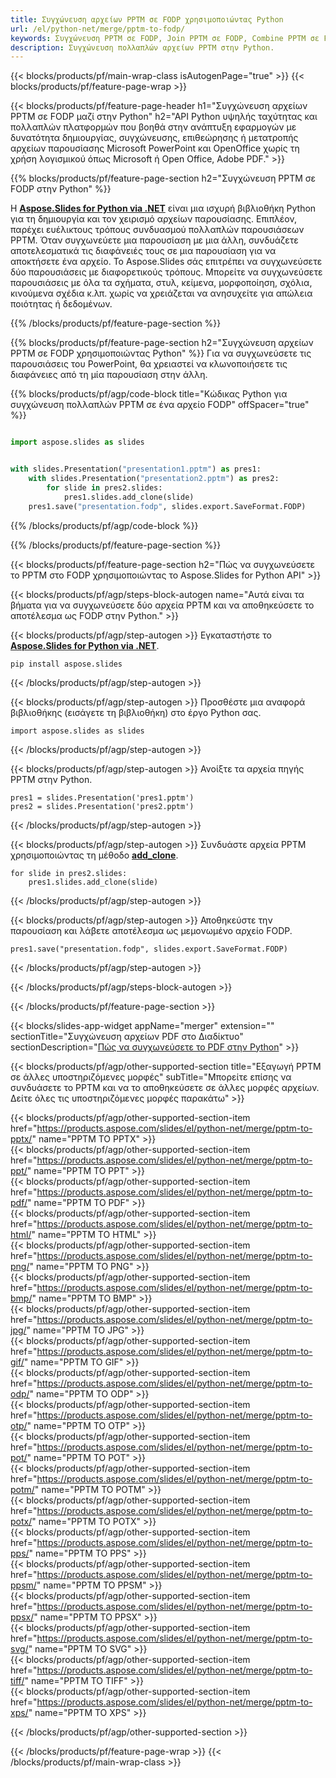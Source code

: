 ```yaml
---
title: Συγχώνευση αρχείων PPTM σε FODP χρησιμοποιώντας Python
url: /el/python-net/merge/pptm-to-fodp/
keywords: Συγχώνευση PPTM σε FODP, Join PPTM σε FODP, Combine PPTM σε FODP, PowerPoint, Presentation, FODP, Python, Aspose
description: Συγχώνευση πολλαπλών αρχείων PPTM στην Python.
---
```


{{< blocks/products/pf/main-wrap-class isAutogenPage="true" >}}
{{< blocks/products/pf/feature-page-wrap >}}

{{< blocks/products/pf/feature-page-header h1="Συγχώνευση αρχείων PPTM σε FODP μαζί στην Python" h2="API Python υψηλής ταχύτητας και πολλαπλών πλατφορμών που βοηθά στην ανάπτυξη εφαρμογών με δυνατότητα δημιουργίας, συγχώνευσης, επιθεώρησης ή μετατροπής αρχείων παρουσίασης Microsoft PowerPoint και OpenOffice χωρίς τη χρήση λογισμικού όπως Microsoft ή Open Office, Adobe PDF." >}}

{{% blocks/products/pf/feature-page-section h2="Συγχώνευση PPTM σε FODP στην Python" %}}

Η [**Aspose.Slides for Python via .NET**](https://products.aspose.com/slides/el/python-net/) είναι μια ισχυρή βιβλιοθήκη Python για τη δημιουργία και τον χειρισμό αρχείων παρουσίασης. Επιπλέον, παρέχει ευέλικτους τρόπους συνδυασμού πολλαπλών παρουσιάσεων PPTM. Όταν συγχωνεύετε μια παρουσίαση με μια άλλη, συνδυάζετε αποτελεσματικά τις διαφάνειές τους σε μια παρουσίαση για να αποκτήσετε ένα αρχείο. Το Aspose.Slides σάς επιτρέπει να συγχωνεύσετε δύο παρουσιάσεις με διαφορετικούς τρόπους. Μπορείτε να συγχωνεύσετε παρουσιάσεις με όλα τα σχήματα, στυλ, κείμενα, μορφοποίηση, σχόλια, κινούμενα σχέδια κ.λπ. χωρίς να χρειάζεται να ανησυχείτε για απώλεια ποιότητας ή δεδομένων.

{{% /blocks/products/pf/feature-page-section %}}

{{% blocks/products/pf/feature-page-section  h2="Συγχώνευση αρχείων PPTM σε FODP χρησιμοποιώντας Python" %}}
Για να συγχωνεύσετε τις παρουσιάσεις του PowerPoint, θα χρειαστεί να κλωνοποιήσετε τις διαφάνειες από τη μία παρουσίαση στην άλλη.

{{% blocks/products/pf/agp/code-block title="Κώδικας Python για συγχώνευση πολλαπλών PPTM σε ένα αρχείο FODP" offSpacer="true" %}}

```python

import aspose.slides as slides


with slides.Presentation("presentation1.pptm") as pres1:
    with slides.Presentation("presentation2.pptm") as pres2:
        for slide in pres2.slides:
            pres1.slides.add_clone(slide)
    pres1.save("presentation.fodp", slides.export.SaveFormat.FODP)
```


{{% /blocks/products/pf/agp/code-block %}}

{{% /blocks/products/pf/feature-page-section %}}

{{< blocks/products/pf/feature-page-section  h2="Πώς να συγχωνεύσετε το PPTM στο FODP χρησιμοποιώντας το Aspose.Slides for Python API" >}}

{{< blocks/products/pf/agp/steps-block-autogen name="Αυτά είναι τα βήματα για να συγχωνεύσετε δύο αρχεία PPTM και να αποθηκεύσετε το αποτέλεσμα ως FODP στην Python." >}}

{{< blocks/products/pf/agp/step-autogen >}}
Εγκαταστήστε το [**Aspose.Slides for Python via .NET**](https://products.aspose.com/slides/el/python-net/).
```
pip install aspose.slides
```
{{< /blocks/products/pf/agp/step-autogen >}}

{{< blocks/products/pf/agp/step-autogen >}}
Προσθέστε μια αναφορά βιβλιοθήκης (εισάγετε τη βιβλιοθήκη) στο έργο Python σας.
```
import aspose.slides as slides
```
{{< /blocks/products/pf/agp/step-autogen >}}

{{< blocks/products/pf/agp/step-autogen >}}
Ανοίξτε τα αρχεία πηγής PPTM στην Python.
```
pres1 = slides.Presentation('pres1.pptm')
pres2 = slides.Presentation('pres2.pptm')
```
{{< /blocks/products/pf/agp/step-autogen >}}

{{< blocks/products/pf/agp/step-autogen >}}
Συνδυάστε αρχεία PPTM χρησιμοποιώντας τη μέθοδο [**add_clone**](https://reference.aspose.com/slides/python-net/aspose.slides/islidecollection/#methods).
```
for slide in pres2.slides:
    pres1.slides.add_clone(slide)
```
{{< /blocks/products/pf/agp/step-autogen >}}

{{< blocks/products/pf/agp/step-autogen >}}
Αποθηκεύστε την παρουσίαση και λάβετε αποτέλεσμα ως μεμονωμένο αρχείο FODP.
```
pres1.save("presentation.fodp", slides.export.SaveFormat.FODP)
```

{{< /blocks/products/pf/agp/step-autogen >}}

{{< /blocks/products/pf/agp/steps-block-autogen >}}

{{< /blocks/products/pf/feature-page-section >}}

{{< blocks/slides-app-widget  appName="merger" extension="" sectionTitle="Συγχώνευση αρχείων PDF στο Διαδίκτυο" sectionDescription="[Πώς να συγχωνεύσετε το PDF στην Python](https://products.aspose.com/slides/el/python-net/merge/pdf/)" >}}

{{< blocks/products/pf/agp/other-supported-section title="Εξαγωγή PPTM σε άλλες υποστηριζόμενες μορφές" subTitle="Μπορείτε επίσης να συνδυάσετε το PPTM και να το αποθηκεύσετε σε άλλες μορφές αρχείων. Δείτε όλες τις υποστηριζόμενες μορφές παρακάτω" >}}

{{< blocks/products/pf/agp/other-supported-section-item href="https://products.aspose.com/slides/el/python-net/merge/pptm-to-pptx/" name="PPTM TO PPTX" >}}  
{{< blocks/products/pf/agp/other-supported-section-item href="https://products.aspose.com/slides/el/python-net/merge/pptm-to-ppt/" name="PPTM TO PPT" >}}  
{{< blocks/products/pf/agp/other-supported-section-item href="https://products.aspose.com/slides/el/python-net/merge/pptm-to-pdf/" name="PPTM TO PDF" >}}  
{{< blocks/products/pf/agp/other-supported-section-item href="https://products.aspose.com/slides/el/python-net/merge/pptm-to-html/" name="PPTM TO HTML" >}}  
{{< blocks/products/pf/agp/other-supported-section-item href="https://products.aspose.com/slides/el/python-net/merge/pptm-to-png/" name="PPTM TO PNG" >}}  
{{< blocks/products/pf/agp/other-supported-section-item href="https://products.aspose.com/slides/el/python-net/merge/pptm-to-bmp/" name="PPTM TO BMP" >}}  
{{< blocks/products/pf/agp/other-supported-section-item href="https://products.aspose.com/slides/el/python-net/merge/pptm-to-jpg/" name="PPTM TO JPG" >}}  
{{< blocks/products/pf/agp/other-supported-section-item href="https://products.aspose.com/slides/el/python-net/merge/pptm-to-gif/" name="PPTM TO GIF" >}}  
{{< blocks/products/pf/agp/other-supported-section-item href="https://products.aspose.com/slides/el/python-net/merge/pptm-to-odp/" name="PPTM TO ODP" >}}  
{{< blocks/products/pf/agp/other-supported-section-item href="https://products.aspose.com/slides/el/python-net/merge/pptm-to-otp/" name="PPTM TO OTP" >}}  
{{< blocks/products/pf/agp/other-supported-section-item href="https://products.aspose.com/slides/el/python-net/merge/pptm-to-pot/" name="PPTM TO POT" >}}  
{{< blocks/products/pf/agp/other-supported-section-item href="https://products.aspose.com/slides/el/python-net/merge/pptm-to-potm/" name="PPTM TO POTM" >}}  
{{< blocks/products/pf/agp/other-supported-section-item href="https://products.aspose.com/slides/el/python-net/merge/pptm-to-potx/" name="PPTM TO POTX" >}}  
{{< blocks/products/pf/agp/other-supported-section-item href="https://products.aspose.com/slides/el/python-net/merge/pptm-to-pps/" name="PPTM TO PPS" >}}  
{{< blocks/products/pf/agp/other-supported-section-item href="https://products.aspose.com/slides/el/python-net/merge/pptm-to-ppsm/" name="PPTM TO PPSM" >}}  
{{< blocks/products/pf/agp/other-supported-section-item href="https://products.aspose.com/slides/el/python-net/merge/pptm-to-ppsx/" name="PPTM TO PPSX" >}}  
{{< blocks/products/pf/agp/other-supported-section-item href="https://products.aspose.com/slides/el/python-net/merge/pptm-to-svg/" name="PPTM TO SVG" >}}  
{{< blocks/products/pf/agp/other-supported-section-item href="https://products.aspose.com/slides/el/python-net/merge/pptm-to-tiff/" name="PPTM TO TIFF" >}}  
{{< blocks/products/pf/agp/other-supported-section-item href="https://products.aspose.com/slides/el/python-net/merge/pptm-to-xps/" name="PPTM TO XPS" >}}  


{{< /blocks/products/pf/agp/other-supported-section >}}

{{< /blocks/products/pf/feature-page-wrap >}}
{{< /blocks/products/pf/main-wrap-class >}}